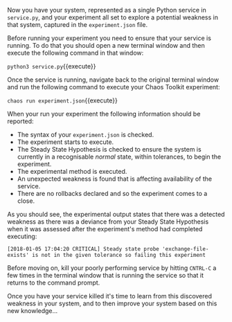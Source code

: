 Now you have your system, represented as a single Python service in `service.py`, and your experiment all set to explore a potential weakness in that system, captured in the `experiment.json` file.

Before running your experiment you need to ensure that your service is running. To do that you should open a new terminal window and then execute the following command in that window:

`python3 service.py`{{execute}}

Once the service is running, navigate back to the original terminal window and run the following command to execute your Chaos Toolkit experiment:

`chaos run experiment.json`{{execute}}

When your run your experiment the following information should be reported:

* The syntax of your `experiment.json` is checked.
* The experiment starts to execute.
* The Steady State Hypothesis is checked to ensure the system is currently in a recognisable _normal_ state, within tolerances, to begin the experiment.
* The experimental method is executed.
* An unexpected weakness is found that is affecting availability of the service.
* There are no rollbacks declared and so the experiment comes to a close.

As you should see, the experimental output states that there was a detected weakness as there was a deviance from your Steady State Hypothesis when it was assessed after the experiment's method had completed executing:

```
[2018-01-05 17:04:20 CRITICAL] Steady state probe 'exchange-file-exists' is not in the given tolerance so failing this experiment
```

Before moving on, kill your poorly performing service by hitting `CNTRL-C` a few times in the terminal window that is running the service so that it returns to the command prompt.

Once you have your service killed it's time to learn from this discovered weakness in your system, and to then improve your system based on this new knowledge...
